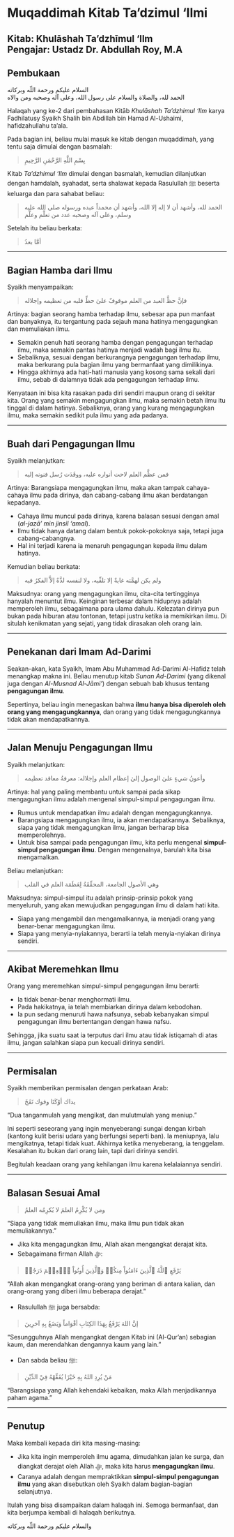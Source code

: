 # Muqaddimah Kitab Ta’dzimul ‘Ilmi

**Kitab**: Khulāshah Ta’dzhīmul ‘Ilm  
**Pengajar**: Ustadz Dr. Abdullah Roy, M.A  
---

## Pembukaan
السلام عليكم ورحمة اللّه وبركاته  
الحمد لله، والصلاة والسلام على رسول الله، وعلى آله وصحبه ومن والاه  

Halaqah yang ke-2 dari pembahasan Kitāb *Khulāshah Ta’dzhimul ‘Ilm* karya Fadhilatusy Syaikh Shalih bin Abdillah bin Hamad Al-Ushaimi, hafidzahullahu ta’ala.  

Pada bagian ini, beliau mulai masuk ke kitab dengan muqaddimah, yang tentu saja dimulai dengan basmalah:  

> بِسْمِ اللَّهِ الرَّحْمَنِ الرَّحِيمِ  

Kitab *Ta’dzhimul ‘Ilm* dimulai dengan basmalah, kemudian dilanjutkan dengan hamdalah, syahadat, serta shalawat kepada Rasulullah ﷺ beserta keluarga dan para sahabat beliau:  

> الحمد لله، وأشهد أن لا إله إلا الله، وأشهد أن محمداً عبده ورسوله صلى الله عليه وسلم، وعلى آله وصحبه عدد من تعلَّم وعلَّم  

Setelah itu beliau berkata:  

> أمَّا بعدُ  

---

## Bagian Hamba dari Ilmu
Syaikh menyampaikan:  

> فإنَّ حظَّ العبد من العلم موقوفٌ علىٰ حظِّ قلبه من تعظيمه وإجلاله  

Artinya: bagian seorang hamba terhadap ilmu, sebesar apa pun manfaat dan banyaknya, itu tergantung pada sejauh mana hatinya mengagungkan dan memuliakan ilmu.  

- Semakin penuh hati seorang hamba dengan pengagungan terhadap ilmu, maka semakin pantas hatinya menjadi wadah bagi ilmu itu.  
- Sebaliknya, sesuai dengan berkurangnya pengagungan terhadap ilmu, maka berkurang pula bagian ilmu yang bermanfaat yang dimilikinya.  
- Hingga akhirnya ada hati-hati manusia yang kosong sama sekali dari ilmu, sebab di dalamnya tidak ada pengagungan terhadap ilmu.  

Kenyataan ini bisa kita rasakan pada diri sendiri maupun orang di sekitar kita. Orang yang semakin mengagungkan ilmu, maka semakin betah ilmu itu tinggal di dalam hatinya. Sebaliknya, orang yang kurang mengagungkan ilmu, maka semakin sedikit pula ilmu yang ada padanya.  

---

## Buah dari Pengagungan Ilmu
Syaikh melanjutkan:  

> فمن عظَّم العلم لاحت أنواره عليه، ووفَدَت رُسل فنونه إليه  

Artinya: Barangsiapa mengagungkan ilmu, maka akan tampak cahaya-cahaya ilmu pada dirinya, dan cabang-cabang ilmu akan berdatangan kepadanya.  

- Cahaya ilmu muncul pada dirinya, karena balasan sesuai dengan amal (*al-jazā’ min jinsil ‘amal*).  
- Ilmu tidak hanya datang dalam bentuk pokok-pokoknya saja, tetapi juga cabang-cabangnya.  
- Hal ini terjadi karena ia menaruh pengagungan kepada ilmu dalam hatinya.  

Kemudian beliau berkata:  

> ولم يكن لهمَّته غايةٌ إلا تلقِّيه، ولا لنفسه لذَّةٌ إلاَّ الفكرُ فيه  

Maksudnya: orang yang mengagungkan ilmu, cita-cita tertingginya hanyalah menuntut ilmu. Keinginan terbesar dalam hidupnya adalah memperoleh ilmu, sebagaimana para ulama dahulu. Kelezatan dirinya pun bukan pada hiburan atau tontonan, tetapi justru ketika ia memikirkan ilmu. Di situlah kenikmatan yang sejati, yang tidak dirasakan oleh orang lain.  

---

## Penekanan dari Imam Ad-Darimi
Seakan-akan, kata Syaikh, Imam Abu Muhammad Ad-Darimi Al-Hafidz telah menangkap makna ini. Beliau menutup kitab *Sunan Ad-Darimi* (yang dikenal juga dengan *Al-Musnad Al-Jāmi’*) dengan sebuah bab khusus tentang **pengagungan ilmu**.  

Sepertinya, beliau ingin menegaskan bahwa **ilmu hanya bisa diperoleh oleh orang yang mengagungkannya**, dan orang yang tidak mengagungkannya tidak akan mendapatkannya.  

---

## Jalan Menuju Pengagungan Ilmu
Syaikh melanjutkan:  

> وأعونُ شيءٍ علىٰ الوصول إلىٰ إعظام العلم وإجلاله: معرفةُ معاقد تعظيمه  

Artinya: hal yang paling membantu untuk sampai pada sikap mengagungkan ilmu adalah mengenal simpul-simpul pengagungan ilmu.  

- Rumus untuk mendapatkan ilmu adalah dengan mengagungkannya.  
- Barangsiapa mengagungkan ilmu, ia akan mendapatkannya. Sebaliknya, siapa yang tidak mengagungkan ilmu, jangan berharap bisa memperolehnya.  
- Untuk bisa sampai pada pengagungan ilmu, kita perlu mengenal **simpul-simpul pengagungan ilmu**. Dengan mengenalnya, barulah kita bisa mengamalkan.  

Beliau melanjutkan:  

> وهي الأصول الجامعة، المحقِّقَةُ لِعَظَمَة العلم في القلب  

Maksudnya: simpul-simpul itu adalah prinsip-prinsip pokok yang menyeluruh, yang akan mewujudkan pengagungan ilmu di dalam hati kita.  

- Siapa yang mengambil dan mengamalkannya, ia menjadi orang yang benar-benar mengagungkan ilmu.  
- Siapa yang menyia-nyiakannya, berarti ia telah menyia-nyiakan dirinya sendiri.  

---

## Akibat Meremehkan Ilmu
Orang yang meremehkan simpul-simpul pengagungan ilmu berarti:  
- Ia tidak benar-benar menghormati ilmu.  
- Pada hakikatnya, ia telah membiarkan dirinya dalam kebodohan.  
- Ia pun sedang menuruti hawa nafsunya, sebab kebanyakan simpul pengagungan ilmu bertentangan dengan hawa nafsu.  

Sehingga, jika suatu saat ia terputus dari ilmu atau tidak istiqamah di atas ilmu, jangan salahkan siapa pun kecuali dirinya sendiri.  

---

## Permisalan
Syaikh memberikan permisalan dengan perkataan Arab:  

> يداك أوْكَتَا وفوك نَفَخَ  

“Dua tanganmulah yang mengikat, dan mulutmulah yang meniup.”  

Ini seperti seseorang yang ingin menyeberangi sungai dengan kirbah (kantong kulit berisi udara yang berfungsi seperti ban). Ia meniupnya, lalu mengikatnya, tetapi tidak kuat. Akhirnya ketika menyeberang, ia tenggelam. Kesalahan itu bukan dari orang lain, tapi dari dirinya sendiri.  

Begitulah keadaan orang yang kehilangan ilmu karena kelalaiannya sendiri.  

---

## Balasan Sesuai Amal
> ومن لا يُكْرِمُ العلمَ لا يُكرِمُه العلمُ  

“Siapa yang tidak memuliakan ilmu, maka ilmu pun tidak akan memuliakannya.”  

- Jika kita mengagungkan ilmu, Allah akan mengangkat derajat kita.  
- Sebagaimana firman Allah ﷻ:  

> يَرْفَعِ ٱللَّهُ ٱلَّذِينَ ءَامَنُواْ مِنكُمۡ وَٱلَّذِينَ أُوتُواْ ٱلۡعِلۡمَ دَرَجَٰتٖ  

“Allah akan mengangkat orang-orang yang beriman di antara kalian, dan orang-orang yang diberi ilmu beberapa derajat.”  

- Rasulullah ﷺ juga bersabda:  

> إنَّ اللهَ يَرْفَعُ بِهَذَا الكِتَابِ أقْوَاماً وَيَضَعُ بِهِ آخرِينَ  

“Sesungguhnya Allah mengangkat dengan Kitab ini (Al-Qur’an) sebagian kaum, dan merendahkan dengannya kaum yang lain.”  

- Dan sabda beliau ﷺ:  

> مَنْ يُرِدِ اللهُ بِهِ خَيْرًا يُفَقِّهْهُ فِيْ الدِّيْنِ  

“Barangsiapa yang Allah kehendaki kebaikan, maka Allah menjadikannya paham agama.”  

---

## Penutup
Maka kembali kepada diri kita masing-masing:  
- Jika kita ingin memperoleh ilmu agama, dimudahkan jalan ke surga, dan diangkat derajat oleh Allah ﷻ, maka kita harus **mengagungkan ilmu**.  
- Caranya adalah dengan mempraktikkan **simpul-simpul pengagungan ilmu** yang akan disebutkan oleh Syaikh dalam bagian-bagian selanjutnya.  

Itulah yang bisa disampaikan dalam halaqah ini. Semoga bermanfaat, dan kita berjumpa kembali di halaqah berikutnya.  

والسلام عليكم ورحمة اللّه وبركاته  

